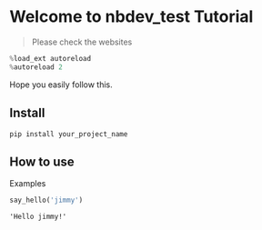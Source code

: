 # Welcome to nbdev_test Tutorial
> Please check the websites


```python
%load_ext autoreload
%autoreload 2
```

Hope you easily follow this.

## Install

`pip install your_project_name`

## How to use

Examples

```python
say_hello('jimmy')
```




    'Hello jimmy!'



